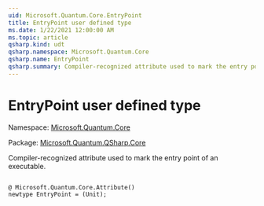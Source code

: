 ```yaml
---
uid: Microsoft.Quantum.Core.EntryPoint
title: EntryPoint user defined type
ms.date: 1/22/2021 12:00:00 AM
ms.topic: article
qsharp.kind: udt
qsharp.namespace: Microsoft.Quantum.Core
qsharp.name: EntryPoint
qsharp.summary: Compiler-recognized attribute used to mark the entry point of an executable.
---
```


# EntryPoint user defined type

Namespace: [Microsoft.Quantum.Core](xref:Microsoft.Quantum.Core)

Package: [Microsoft.Quantum.QSharp.Core](https://nuget.org/packages/Microsoft.Quantum.QSharp.Core)


Compiler-recognized attribute used to mark the entry point of an executable.

```qsharp

@ Microsoft.Quantum.Core.Attribute()
newtype EntryPoint = (Unit);
```

